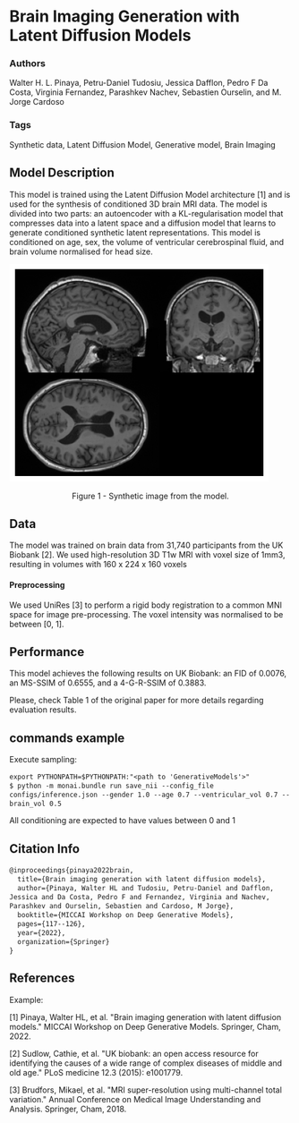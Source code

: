 # Brain Imaging Generation with Latent Diffusion Models

### **Authors**

Walter H. L. Pinaya, Petru-Daniel Tudosiu, Jessica Dafflon, Pedro F Da Costa, Virginia Fernandez, Parashkev Nachev,
Sebastien Ourselin, and M. Jorge Cardoso

### **Tags**
Synthetic data, Latent Diffusion Model, Generative model, Brain Imaging

## **Model Description**
This model is trained using the Latent Diffusion Model architecture [1] and is used for the synthesis of conditioned 3D
brain MRI data. The model is divided into two parts: an autoencoder with a KL-regularisation model that compresses data
into a latent space and a diffusion model that learns to generate conditioned synthetic latent representations. This
model is conditioned on age, sex, the volume of ventricular cerebrospinal fluid, and brain volume normalised for head size.

![](figure_1.png) <br>
<p align="center">
Figure 1 - Synthetic image from the model. </p>


## **Data**
The model was trained on brain data from 31,740 participants from the UK Biobank [2]. We used high-resolution 3D T1w MRI with voxel size of 1mm3, resulting in volumes with 160 x 224 x 160 voxels

#### **Preprocessing**
We used UniRes [3] to perform a rigid body registration to a common MNI space for image pre-processing. The voxel intensity was normalised to be between [0, 1].

## **Performance**
This model achieves the following results on UK Biobank: an FID of 0.0076, an MS-SSIM of 0.6555, and a 4-G-R-SSIM of 0.3883.

Please, check Table 1 of the original paper for more details regarding evaluation results.


## **commands example**
Execute sampling:
```
export PYTHONPATH=$PYTHONPATH:"<path to 'GenerativeModels'>"
$ python -m monai.bundle run save_nii --config_file configs/inference.json --gender 1.0 --age 0.7 --ventricular_vol 0.7 --brain_vol 0.5
```
All conditioning are expected to have values between 0 and 1

## **Citation Info**

```
@inproceedings{pinaya2022brain,
  title={Brain imaging generation with latent diffusion models},
  author={Pinaya, Walter HL and Tudosiu, Petru-Daniel and Dafflon, Jessica and Da Costa, Pedro F and Fernandez, Virginia and Nachev, Parashkev and Ourselin, Sebastien and Cardoso, M Jorge},
  booktitle={MICCAI Workshop on Deep Generative Models},
  pages={117--126},
  year={2022},
  organization={Springer}
}
```

## **References**

Example:

[1] Pinaya, Walter HL, et al. "Brain imaging generation with latent diffusion models." MICCAI Workshop on Deep Generative Models. Springer, Cham, 2022.

[2] Sudlow, Cathie, et al. "UK biobank: an open access resource for identifying the causes of a wide range of complex diseases of middle and old age." PLoS medicine 12.3 (2015): e1001779.

[3] Brudfors, Mikael, et al. "MRI super-resolution using multi-channel total variation." Annual Conference on Medical Image Understanding and Analysis. Springer, Cham, 2018.
